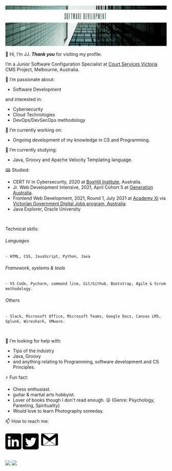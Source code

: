 ![](images/Modern%20Geometric%20Green%20General%20Linkedin%20Banner.png)
  
👋 Hi, I’m JJ. **_Thank you_** for visiting my profile.

 I’m a Junior Software Configuration Specialist at [Court Services Victoria](https://www.courts.vic.gov.au/) CMS Project, Melbourne, Australia.

👀 I’m passionate about:

   - Software Development
   
and interested in:

   - Cybersecurity
   - Cloud Technologies
   - DevOps/DevSecOps methodology

🔭 I’m currently working on:

   - Ongoing development of my knowledge in CS and Programming.

🌱 I’m currently studying:

   - Java, Groovy and Apache Velocity Templating language.

🕮 Studied:

   - CERT IV in Cybersecurity, 2020 at [BoxHill Institute](https://www.boxhill.edu.au/courses/certificate-iv-in-cyber-security-ct416-d/), Australia.
   - Jr. Web Development Intensive, 2021, April Cohort 5 at [Generation Australia](https://australia.generation.org/programs/become-a-web-developer/).
   - Frontend Web Development, 2021, Round 1, July 2021 at [Academy Xi](https://www.credly.com/badges/1f44a640-2c05-45f9-8da4-9319f6442a6b) via [Victorian Government Digital Jobs program, Australia](https://djpr.vic.gov.au/digital-jobs).
   - Java Explorer, Oracle University
<br>

Technical skills:
###### Languages
    - HTML, CSS, JavaScript, Python, Java 
###### Framework, systems & tools
    - VS Code, Pycharm, command line, Git/Github, Bootstrap, Agile & Scrum methodology.
###### Others
    - Slack, Microsoft Office, Microsoft Teams, Google Docs, Canvas LMS, Splunk, Wireshark, VMware.
<br>

🤔 I’m looking for help with:

   - Tips of the industry
   - Java, Groovy
   - and anything relating to Programming, software development and CS Principles.

⚡ Fun fact:

   - Chess enthusiast.
   - guitar & martial arts hobbyist.
   - Lover of books though I don't read enough. 😛 (Genre: Psychology, Parenting, Spirituality)
   - Would love to learn Photography someday.

📫 How to reach me:

[![](images/linkedin50x50.png)](https://www.linkedin.com/in/IamJJChang/)
[![](images/twitter50x50.png)](https://twitter.com/IamJJChang)
[![](images/email_60x60.png)](mailto:jc@orbsdigital.com)

<br>
<div>
<img src="https://github-readme-stats.vercel.app/api/top-langs?username=Jayz-lab&show_icons=true&theme=radical" height="200">
<img src="https://github-readme-stats.vercel.app/api?username=Jayz-lab&show_icons=true&theme=radical" height="200">
</div>


<!---
Jayz-lab/Jayz-lab is a ✨ special ✨ repository because its `README.md` (this file) appears on your GitHub profile.
You can click the Preview link to take a look at your changes.
- 🔭 I’m currently working on …
- 🌱 I’m currently learning …
- 👯 I’m looking to collaborate on …
- 🤔 I’m looking for help with …
- 💬 Ask me about …
- 📫 How to reach me: …
- 😄 Pronouns: …
- ⚡ Fun fact: …
https://sarah-hart-landolt.medium.com/6-easy-steps-to-create-a-beautiful-github-profile-readme-edc7840b2c7
https://www.iconfinder.com/social-media-icons
https://docs.github.com/en/github/writing-on-github/getting-started-with-writing-and-formatting-on-github/basic-writing-and-formatting-syntax

syntax for spacing in filename.png -> ![](images/linkedin%20filename.png) %20
![top-langs](https://github-readme-stats.vercel.app/api/top-langs?username=Jayz-lab&show_icons=true&theme=radical)
![github stats](https://github-readme-stats.vercel.app/api?username=Jayz-lab&show_icons=true&theme=radical)

<img src="https://github-readme-stats.vercel.app/api/top-langs?username=Jayz-lab&show_icons=true&theme=radical" height="200">
<img src="https://github-readme-stats.vercel.app/api?username=Jayz-lab&show_icons=true&theme=radical" height="200">
--->

